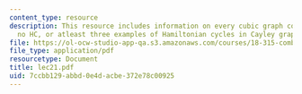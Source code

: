 ```yaml
---
content_type: resource
description: This resource includes information on every cubic graph contains either
  no HC, or atleast three examples of Hamiltonian cycles in Cayley graphs of Sn.
file: https://ol-ocw-studio-app-qa.s3.amazonaws.com/courses/18-315-combinatorial-theory-introduction-to-graph-theory-extremal-and-enumerative-combinatorics-spring-2005/7ccbb129abbd0e4dacbe372e78c00925_lec21.pdf
file_type: application/pdf
resourcetype: Document
title: lec21.pdf
uid: 7ccbb129-abbd-0e4d-acbe-372e78c00925
---
```

